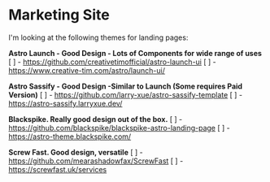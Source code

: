 # Marketing Site

I'm looking at the following themes for landing pages:

**Astro Launch - Good Design - Lots of Components for wide range of uses**
[ ] - https://github.com/creativetimofficial/astro-launch-ui
[ ] - https://www.creative-tim.com/astro/launch-ui/

**Astro Sassify - Good Design -Similar to Launch (Some requires Paid Version)**
[ ] - https://github.com/larry-xue/astro-sassify-template
[ ] - https://astro-sassify.larryxue.dev/

**Blackspike. Really good design out of the box.**
[ ] - https://github.com/blackspike/blackspike-astro-landing-page
[ ] - https://astro-theme.blackspike.com/

**Screw Fast. Good design, versatile**
[ ] - https://github.com/mearashadowfax/ScrewFast
[ ] - https://screwfast.uk/services
